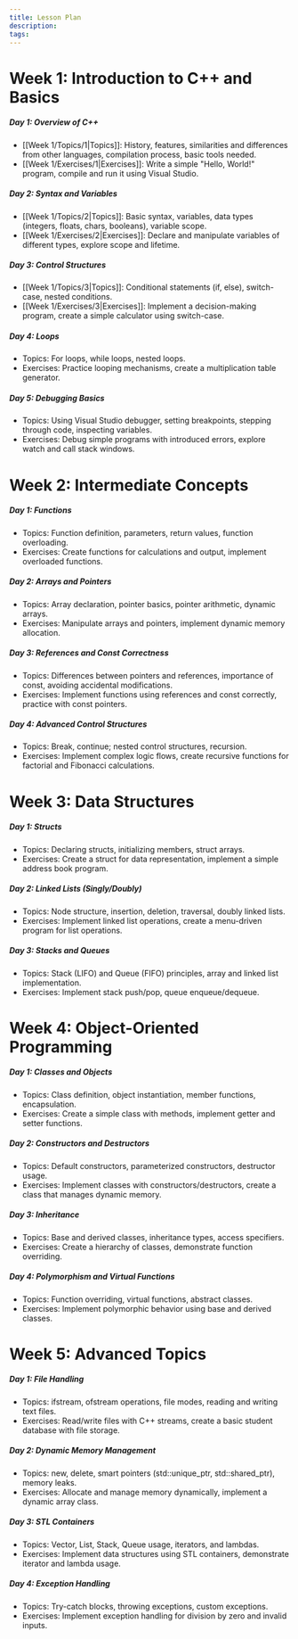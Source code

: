 ```yaml
---
title: Lesson Plan
description: 
tags:
---
```

# Week 1: Introduction to C++ and Basics
##### Day 1: Overview of C++
- [[Week 1/Topics/1|Topics]]: History, features, similarities and differences from other languages, compilation process, basic tools needed.
- [[Week 1/Exercises/1|Exercises]]: Write a simple "Hello, World!" program, compile and run it using Visual Studio.
##### Day 2: Syntax and Variables
- [[Week 1/Topics/2|Topics]]: Basic syntax, variables, data types (integers, floats, chars, booleans), variable scope.
- [[Week 1/Exercises/2|Exercises]]: Declare and manipulate variables of different types, explore scope and lifetime.
##### Day 3: Control Structures
- [[Week 1/Topics/3|Topics]]: Conditional statements (if, else), switch-case, nested conditions.
- [[Week 1/Exercises/3|Exercises]]: Implement a decision-making program, create a simple calculator using switch-case.
##### Day 4: Loops
- Topics: For loops, while loops, nested loops.
- Exercises: Practice looping mechanisms, create a multiplication table generator.
##### Day 5: Debugging Basics
- Topics: Using Visual Studio debugger, setting breakpoints, stepping through code, inspecting variables.
- Exercises: Debug simple programs with introduced errors, explore watch and call stack windows.
# Week 2: Intermediate Concepts
##### Day 1: Functions
- Topics: Function definition, parameters, return values, function overloading.
- Exercises: Create functions for calculations and output, implement overloaded functions.
##### Day 2: Arrays and Pointers
- Topics: Array declaration, pointer basics, pointer arithmetic, dynamic arrays.
- Exercises: Manipulate arrays and pointers, implement dynamic memory allocation.
##### Day 3: References and Const Correctness
- Topics: Differences between pointers and references, importance of const, avoiding accidental modifications.
- Exercises: Implement functions using references and const correctly, practice with const pointers.
##### Day 4: Advanced Control Structures
- Topics: Break, continue; nested control structures, recursion.
- Exercises: Implement complex logic flows, create recursive functions for factorial and Fibonacci calculations.
# Week 3: Data Structures
##### Day 1: Structs
- Topics: Declaring structs, initializing members, struct arrays.
- Exercises: Create a struct for data representation, implement a simple address book program.
##### Day 2: Linked Lists (Singly/Doubly)
- Topics: Node structure, insertion, deletion, traversal, doubly linked lists.
- Exercises: Implement linked list operations, create a menu-driven program for list operations.
##### Day 3: Stacks and Queues
- Topics: Stack (LIFO) and Queue (FIFO) principles, array and linked list implementation.
- Exercises: Implement stack push/pop, queue enqueue/dequeue.
# Week 4: Object-Oriented Programming
##### Day 1: Classes and Objects
- Topics: Class definition, object instantiation, member functions, encapsulation.
- Exercises: Create a simple class with methods, implement getter and setter functions.
##### Day 2: Constructors and Destructors
- Topics: Default constructors, parameterized constructors, destructor usage.
- Exercises: Implement classes with constructors/destructors, create a class that manages dynamic memory.
##### Day 3: Inheritance
- Topics: Base and derived classes, inheritance types, access specifiers.
- Exercises: Create a hierarchy of classes, demonstrate function overriding.
##### Day 4: Polymorphism and Virtual Functions
- Topics: Function overriding, virtual functions, abstract classes.
- Exercises: Implement polymorphic behavior using base and derived classes.
# Week 5: Advanced Topics
##### Day 1: File Handling
- Topics: ifstream, ofstream operations, file modes, reading and writing text files.
- Exercises: Read/write files with C++ streams, create a basic student database with file storage.
##### Day 2: Dynamic Memory Management
- Topics: new, delete, smart pointers (std::unique_ptr, std::shared_ptr), memory leaks.
- Exercises: Allocate and manage memory dynamically, implement a dynamic array class.
##### Day 3: STL Containers
- Topics: Vector, List, Stack, Queue usage, iterators, and lambdas.
- Exercises: Implement data structures using STL containers, demonstrate iterator and lambda usage.
##### Day 4: Exception Handling
- Topics: Try-catch blocks, throwing exceptions, custom exceptions.
- Exercises: Implement exception handling for division by zero and invalid inputs.